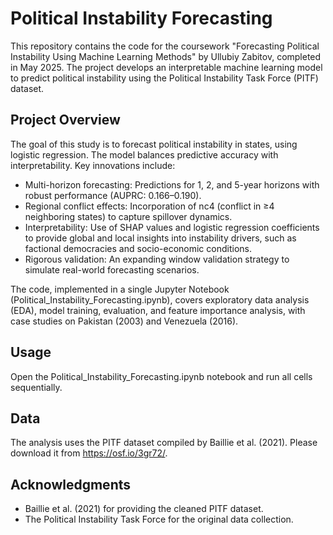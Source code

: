 # Political Instability Forecasting
This repository contains the code for the coursework "Forecasting Political Instability Using Machine Learning Methods" by Ullubiy Zabitov, completed in May 2025. The project develops an interpretable machine learning model to predict political instability using the Political Instability Task Force (PITF) dataset.

## Project Overview
The goal of this study is to forecast political instability in  states, using logistic regression. The model balances predictive accuracy with interpretability. Key innovations include:

- Multi-horizon forecasting: Predictions for 1, 2, and 5-year horizons with robust performance (AUPRC: 0.166–0.190).
- Regional conflict effects: Incorporation of nc4 (conflict in ≥4 neighboring states) to capture spillover dynamics.
- Interpretability: Use of SHAP values and logistic regression coefficients to provide global and local insights into instability drivers, such as factional democracies and socio-economic conditions.
- Rigorous validation: An expanding window validation strategy to simulate real-world forecasting scenarios.

The code, implemented in a single Jupyter Notebook (Political_Instability_Forecasting.ipynb), covers exploratory data analysis (EDA), model training, evaluation, and feature importance analysis, with case studies on Pakistan (2003) and Venezuela (2016).

## Usage
Open the Political_Instability_Forecasting.ipynb notebook and run all cells sequentially.

## Data
The analysis uses the PITF dataset compiled by Baillie et al. (2021). Please download it from https://osf.io/3gr72/.

## Acknowledgments

- Baillie et al. (2021) for providing the cleaned PITF dataset.
- The Political Instability Task Force for the original data collection.